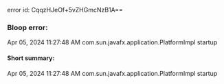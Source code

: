 error id: CqqzHJeOf+5vZHGmcNzB1A==
### Bloop error:

Apr 05, 2024 11:27:48 AM com.sun.javafx.application.PlatformImpl startup
#### Short summary: 

Apr 05, 2024 11:27:48 AM com.sun.javafx.application.PlatformImpl startup